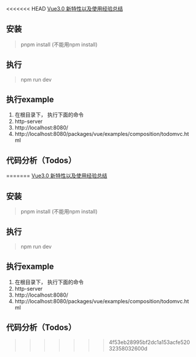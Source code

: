 <<<<<<< HEAD
[Vue3.0 新特性以及使用经验总结](https://juejin.cn/post/6940454764421316644?share_token=84b767ec-549d-4fb1-98be-b7d5beeca80d)

## 安装
> pnpm install (不能用npm install)
## 执行
> npm run dev 

## 执行example
1. 在根目录下， 执行下面的命令
2. http-server 
3. http://localhost:8080/
4. http://localhost:8080/packages/vue/examples/composition/todomvc.html

## 代码分析（Todos）




=======
[Vue3.0 新特性以及使用经验总结](https://juejin.cn/post/6940454764421316644?share_token=84b767ec-549d-4fb1-98be-b7d5beeca80d)

## 安装
> pnpm install (不能用npm install)
## 执行
> npm run dev 

## 执行example
1. 在根目录下， 执行下面的命令
2. http-server 
3. http://localhost:8080/
4. http://localhost:8080/packages/vue/examples/composition/todomvc.html

## 代码分析（Todos）




>>>>>>> 4f53eb28995bf2dc1a153acfe52032358032600d
